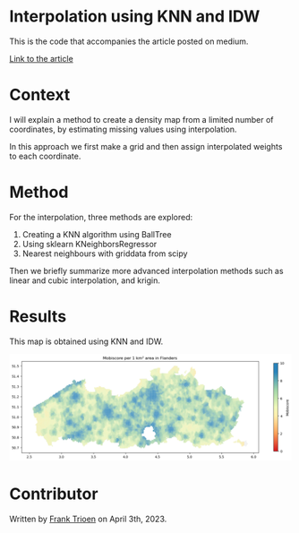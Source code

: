 # Interpolation using KNN and IDW
This is the code that accompanies the article posted on medium. 

[Link to the article](https://medium.com/@francode77/interpolation-using-knn-and-idw-fe546d5fb9ae)

# Context

I will explain a method to create a density map from a limited number of coordinates, by estimating missing values using interpolation.

In this approach we first make a grid and then assign interpolated weights to each coordinate.

# Method

For the interpolation, three methods are explored:

1. Creating a KNN algorithm using BallTree
2. Using sklearn KNeighborsRegressor
3. Nearest neighbours with griddata from scipy

Then we briefly summarize more advanced interpolation methods such as linear and cubic interpolation, and krigin.

# Results

This map is obtained using KNN and IDW.

![image](https://github.com/Francode77/Mobiscore-interpolation/blob/main/assets/output.png)

# Contributor

Written by [Frank Trioen](https://www.linkedin.com/in/frank-trioen-21b71135/) on April 3th, 2023.

